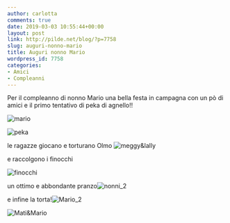 ```yaml
---
author: carlotta
comments: true
date: 2019-03-03 10:55:44+00:00
layout: post
link: http://pilde.net/blog/?p=7758
slug: auguri-nonno-mario
title: Auguri nonno Mario
wordpress_id: 7758
categories:
- Amici
- Compleanni
---
```


Per il compleanno di nonno Mario una bella festa in campagna con un pò di amici e il primo tentativo di peka di agnello!!

![mario](http://pilde.net/blog/wp-content/uploads/2019/03/mario.png)


 ![peka](http://pilde.net/blog/wp-content/uploads/2019/03/peka.png)


le ragazze giocano e torturano Olmo ![meggy&lally](http://pilde.net/blog/wp-content/uploads/2019/03/meggylally.png)


 e raccolgono i finocchi

![finocchi](http://pilde.net/blog/wp-content/uploads/2019/03/finocchi.png)




un ottimo e abbondante pranzo![nonni_2](http://pilde.net/blog/wp-content/uploads/2019/03/nonni_2.png)




e infine la torta!![Mario_2](http://pilde.net/blog/wp-content/uploads/2019/03/Mario_2.png)


![Mati&Mario](http://pilde.net/blog/wp-content/uploads/2019/03/MatiMario.png)



